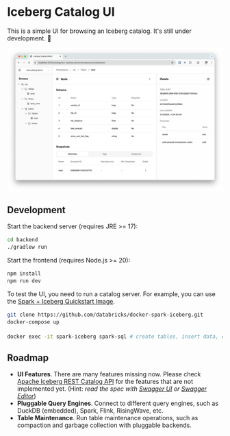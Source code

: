 Iceberg Catalog UI
===================

This is a simple UI for browsing an Iceberg catalog. It's still under development. 🚧

![Screenshot](./docs/screenshot.png)

## Development

Start the backend server (requires JRE >= 17):

```bash
cd backend
./gradlew run
```

Start the frontend (requires Node.js >= 20):

```bash
npm install
npm run dev
```

To test the UI, you need to run a catalog server. For example, you can use the [Spark + Iceberg Quickstart Image](https://github.com/databricks/docker-spark-iceberg/).

```bash
git clone https://github.com/databricks/docker-spark-iceberg.git
docker-compose up

docker exec -it spark-iceberg spark-sql # create tables, insert data, etc.
```

## Roadmap

- **UI Features**. There are many features missing now. Please check [Apache Iceberg REST Catalog API](https://raw.githubusercontent.com/apache/iceberg/refs/heads/main/open-api/rest-catalog-open-api.yaml) for the features that are not implemented yet. (Hint: *read the spec with [Swagger UI](https://petstore.swagger.io/) or [Swagger Editor](https://editor-next.swagger.io/)*)
- **Pluggable Query Engines**. Connect to different query engines, such as DuckDB (embedded), Spark, Flink, RisingWave, etc.
- **Table Maintenance**. Run table maintenance operations, such as compaction and garbage collection with pluggable backends.
